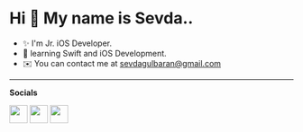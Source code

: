 
Hi 👋 My name is Sevda..
========================

* ✨ I'm Jr. iOS Developer.
* 🧠 learning Swift and iOS Development.
* ✉️  You can contact me at [sevdagulbaran@gmail.com](mailto:sevdagulbaran@gmail.com)


<hr/>

<b>Socials</b>

<p align="left"> <a href="https://www.github.com/sevdagulbaran" target="_blank" rel="noreferrer"><img src="https://raw.githubusercontent.com/danielcranney/readme-generator/main/public/icons/socials/github-dark.svg" width="32" height="32" /></a> <a href="https://www.linkedin.com/in/sevdagulbaran" target="_blank" rel="noreferrer"><img src="https://raw.githubusercontent.com/danielcranney/readme-generator/main/public/icons/socials/linkedin.svg" width="32" height="32" /></a> <a href="http://www.medium.com/@sevdagulbaran" target="_blank" rel="noreferrer"><img src="https://raw.githubusercontent.com/danielcranney/readme-generator/main/public/icons/socials/medium-dark.svg" width="32" height="32" /></a></p>




